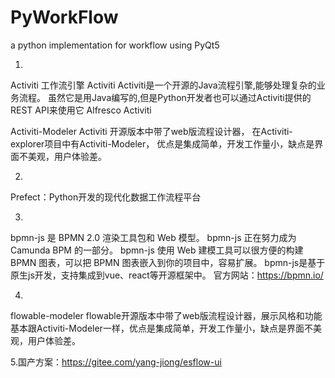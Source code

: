 # PyWorkFlow
a python implementation for workflow using PyQt5

1.
Activiti 工作流引擎 
Activiti Activiti是一个开源的Java流程引擎,能够处理复杂的业务流程。
虽然它是用Java编写的,但是Python开发者也可以通过Activiti提供的REST API来使用它
Alfresco Activiti

Activiti-Modeler
Activiti 开源版本中带了web版流程设计器，
在Activiti-explorer项目中有Activiti-Modeler，
优点是集成简单，开发工作量小，缺点是界面不美观，用户体验差。

2.
Prefect：Python开发的现代化数据工作流程平台

3.
bpmn-js 是 BPMN 2.0 渲染工具包和 Web 模型。
bpmn-js 正在努力成为 Camunda BPM 的一部分。
bpmn-js 使用 Web 建模工具可以很方便的构建 BPMN 图表，可以把 BPMN 图表嵌入到你的项目中，容易扩展。
bpmn-js是基于原生js开发，支持集成到vue、react等开源框架中。
官方网站：https://bpmn.io/

4.
flowable-modeler
flowable开源版本中带了web版流程设计器，展示风格和功能基本跟Activiti-Modeler一样，优点是集成简单，开发工作量小，缺点是界面不美观，用户体验差。

5.国产方案：https://gitee.com/yang-jiong/esflow-ui






